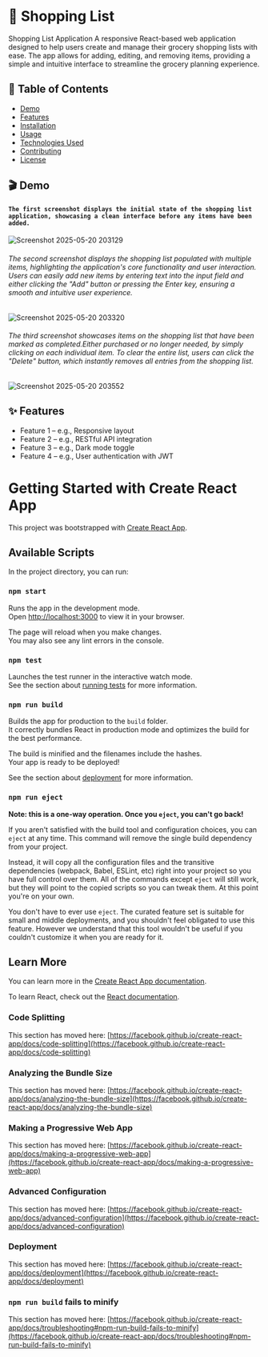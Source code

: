 # 🚀 Shopping List

Shopping List Application
A responsive React-based web application designed to help users create and manage their grocery shopping lists with ease. The app allows for adding, editing, and removing items, providing a simple and intuitive interface to streamline the grocery planning experience.

## 📖 Table of Contents

- [Demo](#demo)
- [Features](#features)
- [Installation](#installation)
- [Usage](#usage)
- [Technologies Used](#technologies-used)
- [Contributing](#contributing)
- [License](#license)

## 🎬 Demo

#### `The first screenshot displays the initial state of the shopping list application, showcasing a clean interface before any items have been added.`
![Screenshot 2025-05-20 203129](https://github.com/user-attachments/assets/3a47488e-13f0-4f50-8042-a449c5d17e20)


###### *The second screenshot displays the shopping list populated with multiple items, highlighting the application's core functionality and user interaction.  Users can easily add new items by entering text into the input field and either clicking the "Add" button or pressing the Enter key, ensuring a smooth and intuitive user experience.*
![Screenshot 2025-05-20 203320](https://github.com/user-attachments/assets/499ab349-51bd-4dda-b16c-f3fb2375c440)


###### The third screenshot showcases items on the shopping list that have been marked as completed.Either purchased or no longer needed, by simply clicking on each individual item. To clear the entire list, users can click the "Delete" button, which instantly removes all entries from the shopping list.
![Screenshot 2025-05-20 203552](https://github.com/user-attachments/assets/e904e351-f8b6-487c-a932-461468bb777b)





## ✨ Features

- Feature 1 – e.g., Responsive layout
- Feature 2 – e.g., RESTful API integration
- Feature 3 – e.g., Dark mode toggle
- Feature 4 – e.g., User authentication with JWT

# Getting Started with Create React App

This project was bootstrapped with [Create React App](https://github.com/facebook/create-react-app).

## Available Scripts

In the project directory, you can run:

### `npm start`

Runs the app in the development mode.\
Open [http://localhost:3000](http://localhost:3000) to view it in your browser.

The page will reload when you make changes.\
You may also see any lint errors in the console.

### `npm test`

Launches the test runner in the interactive watch mode.\
See the section about [running tests](https://facebook.github.io/create-react-app/docs/running-tests) for more information.

### `npm run build`

Builds the app for production to the `build` folder.\
It correctly bundles React in production mode and optimizes the build for the best performance.

The build is minified and the filenames include the hashes.\
Your app is ready to be deployed!

See the section about [deployment](https://facebook.github.io/create-react-app/docs/deployment) for more information.

### `npm run eject`

**Note: this is a one-way operation. Once you `eject`, you can't go back!**

If you aren't satisfied with the build tool and configuration choices, you can `eject` at any time. This command will remove the single build dependency from your project.

Instead, it will copy all the configuration files and the transitive dependencies (webpack, Babel, ESLint, etc) right into your project so you have full control over them. All of the commands except `eject` will still work, but they will point to the copied scripts so you can tweak them. At this point you're on your own.

You don't have to ever use `eject`. The curated feature set is suitable for small and middle deployments, and you shouldn't feel obligated to use this feature. However we understand that this tool wouldn't be useful if you couldn't customize it when you are ready for it.

## Learn More

You can learn more in the [Create React App documentation](https://facebook.github.io/create-react-app/docs/getting-started).

To learn React, check out the [React documentation](https://reactjs.org/).

### Code Splitting

This section has moved here: [https://facebook.github.io/create-react-app/docs/code-splitting](https://facebook.github.io/create-react-app/docs/code-splitting)

### Analyzing the Bundle Size

This section has moved here: [https://facebook.github.io/create-react-app/docs/analyzing-the-bundle-size](https://facebook.github.io/create-react-app/docs/analyzing-the-bundle-size)

### Making a Progressive Web App

This section has moved here: [https://facebook.github.io/create-react-app/docs/making-a-progressive-web-app](https://facebook.github.io/create-react-app/docs/making-a-progressive-web-app)

### Advanced Configuration

This section has moved here: [https://facebook.github.io/create-react-app/docs/advanced-configuration](https://facebook.github.io/create-react-app/docs/advanced-configuration)

### Deployment

This section has moved here: [https://facebook.github.io/create-react-app/docs/deployment](https://facebook.github.io/create-react-app/docs/deployment)

### `npm run build` fails to minify

This section has moved here: [https://facebook.github.io/create-react-app/docs/troubleshooting#npm-run-build-fails-to-minify](https://facebook.github.io/create-react-app/docs/troubleshooting#npm-run-build-fails-to-minify)

